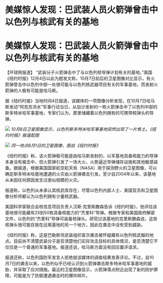 # 美媒惊人发现：巴武装人员火箭弹曾击中以色列与核武有关的基地

# 美媒惊人发现：巴武装人员火箭弹曾击中以色列与核武有关的基地

【环球网报道】
“武装分子火箭弹击中了与以色列核导弹计划有关的基地。”美国《纽约时报》12月4日以此为题发文称，10月7日前后的卫星图像对比显示，有火箭弹曾击中以色列中部一处很可能与以色列核武器项目有关的军事基地，而发射火箭弹的人极有可能是哈马斯。

据《纽约时报》当地时间4日报道，该媒体的一项图像分析发现，在10月7日哈马斯发动“阿克苏洪水”军事行动当日，从加沙发射的一枚火箭弹击中了以色列中部的斯多特米哈军事基地，专家们认为，那里储藏着以色列拥有的可携带核弹头的导弹。

![](https://inews.gtimg.com/om_bt/OcJlea_zbu5o9AIpBIqwODsqUZupXs4lOJNDYPS7m37B8AA/1000)
_10月8日卫星图像显示，以色列斯多特米哈军事基地突然出现了一片焦土。《纽约时报》报道配图_

![](https://inews.gtimg.com/om_bt/OzVj8zfgZ1KMrj36r34qJTn8nha2zN8O9jzJ5c4U9WpkoAA/1000)
_同一地点8月1日的卫星图像，图自《纽约时报》_

《纽约时报》称，该火箭弹极可能是由哈马斯发射的，以军基地具备核能力的导弹本身没有被击中，但火箭弹引发了一场大火，火势逼近导弹储存设施和其他敏感装备。据报道，根据美国国家航空航天局（NASA）用于探测野火的卫星图像，可以确定斯多特米哈基地遭遇的火灾由火箭弹袭击引发。至少自2004年以来，该基地从未因任何原因发生过类似规模的火灾。

报道称，以色列从未承认其核武库存在，尽管以色列内部人士、美国官员和卫星图像分析师都认为以色列拥有少量核武器。

美国科学家联合会核信息项目负责人汉斯·克里斯滕森告诉《纽约时报》，他评估该基地很可能藏有25到50枚具备核能力的“杰里科”导弹。根据专家和美国政府解密文件，以色列的“杰里科”导弹可装备核弹头。研究过该基地的克里斯滕森说，这些核弹头很可能存放在远离基地的另一个地方，因此在袭击中没有受到威胁。

《纽约时报》称，这是巴勒斯坦武装组织首次袭击被怀疑藏有以色列核武器的地点。目前尚不清楚武装分子是否清楚他们实际攻击目标的具体情况，是否清楚它不仅仅是一个普通的军事基地。报道还说，哈马斯方面没有回应置评请求。

报道还称，以色列国防军发言人拒绝就该媒体的调查结果发表评论。不过，自10月7日的袭击以来，以色列似乎已经认识到火箭弹袭击斯多特米哈军事基地的威胁，并采取了应对措施。最近的卫星图像显示，火箭弹落点附近出现了新的防护屏障，可能是为了防御遭遇袭击时的爆炸碎片。

